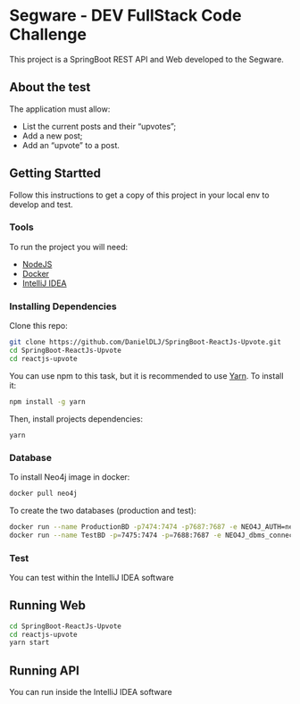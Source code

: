 # Segware - DEV FullStack Code Challenge

This project is a SpringBoot REST API and Web developed to the Segware.

## About the test
The application must allow:

- List the current posts and their “upvotes”;
- Add a new post;
- Add an “upvote” to a post.

## Getting Startted
Follow this instructions to get a copy of this project in your local env to develop and test.

###  Tools
To run the project you will need:
- [NodeJS](https://nodejs.org/en/download/)
- [Docker](https://www.docker.com/products/docker-desktop)
- [IntelliJ IDEA](https://www.docker.com/products/docker-desktop)

### Installing Dependencies
Clone this repo:
```sh
git clone https://github.com/DanielDLJ/SpringBoot-ReactJs-Upvote.git
cd SpringBoot-ReactJs-Upvote
cd reactjs-upvote
```

You can use npm to this task, but it is recommended to use [Yarn](https://yarnpkg.com/). To install it:
```sh
npm install -g yarn
```

Then, install projects dependencies:
```
yarn
```

### Database
To install Neo4j image in docker:
```sh
docker pull neo4j
```


To create the two databases (production and test):
```sh
docker run --name ProductionBD -p7474:7474 -p7687:7687 -e NEO4J_AUTH=neo4j/1234 neo4j 
docker run --name TestBD -p=7475:7474 -p=7688:7687 -e NEO4J_dbms_connector_bolt_advertised__address=:7688 -e NEO4J_AUTH=neo4j/1234 neo4j
```

### Test
You can test within the IntelliJ IDEA software

## Running Web

```sh
cd SpringBoot-ReactJs-Upvote
cd reactjs-upvote
yarn start
```

## Running API
You can run inside the IntelliJ IDEA software

